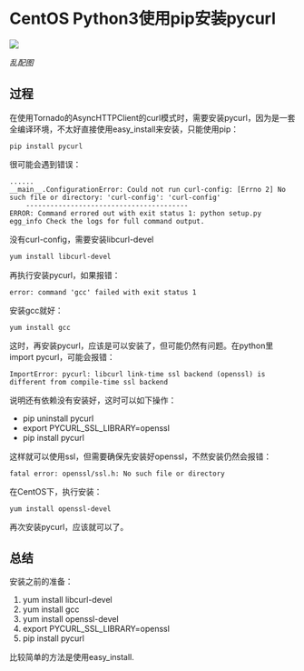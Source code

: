 # CentOS Python3使用pip安装pycurl

![](https://www.colorgamer.com/usr/uploads/2020/06/899164900.jpg)

*乱配图*

## 过程

在使用Tornado的AsyncHTTPClient的curl模式时，需要安装pycurl，因为是一套全编译环境，不太好直接使用easy_install来安装，只能使用pip：

```
pip install pycurl
```

很可能会遇到错误：

```
......
__main__.ConfigurationError: Could not run curl-config: [Errno 2] No such file or directory: 'curl-config': 'curl-config'
    ----------------------------------------
ERROR: Command errored out with exit status 1: python setup.py egg_info Check the logs for full command output.
```

没有curl-config，需要安装libcurl-devel

```bash
yum install libcurl-devel
```

再执行安装pycurl，如果报错：

```
error: command 'gcc' failed with exit status 1
```

安装gcc就好：

```
yum install gcc
```

这时，再安装pycurl，应该是可以安装了，但可能仍然有问题。在python里import pycurl，可能会报错：

```
ImportError: pycurl: libcurl link-time ssl backend (openssl) is different from compile-time ssl backend
```

说明还有依赖没有安装好，这时可以如下操作：

- pip uninstall pycurl
- export PYCURL_SSL_LIBRARY=openssl
- pip install pycurl

这样就可以使用ssl，但需要确保先安装好openssl，不然安装仍然会报错：

```
fatal error: openssl/ssl.h: No such file or directory
```

在CentOS下，执行安装：

```
yum install openssl-devel
```

再次安装pycurl，应该就可以了。

## 总结

安装之前的准备：

1. yum install libcurl-devel
2. yum install gcc
3. yum install openssl-devel
4. export PYCURL_SSL_LIBRARY=openssl
5. pip install pycurl

比较简单的方法是使用easy_install.